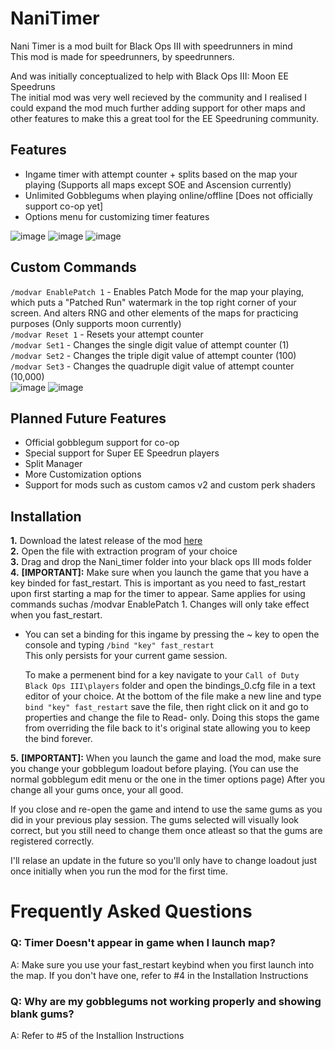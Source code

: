 # NaniTimer
Nani Timer is a mod built for Black Ops III with speedrunners in mind\
This mod is made for speedrunners, by speedrunners.

And was initially conceptualized to help with Black Ops III: Moon EE Speedruns\
The initial mod was very well recieved by the community and I realised I could expand the mod much further 
adding support for other maps and other features to make this a great tool for the EE Speedruning community.

## Features
- Ingame timer with attempt counter + splits based on the map your playing (Supports all maps except SOE and Ascension currently)
- Unlimited Gobblegums when playing online/offline [Does not officially support co-op yet]
- Options menu for customizing timer features

![image](https://user-images.githubusercontent.com/35498189/224621540-a5956965-d0e9-4f80-baca-5cbff0715001.png)
![image](https://user-images.githubusercontent.com/35498189/224619856-aebecd0d-ce69-4d5b-9499-af7e1d1542fc.png)
![image](https://user-images.githubusercontent.com/35498189/224621108-0f0ff805-de88-4ced-a778-9d72f31a7b5d.png)

## Custom Commands
`/modvar EnablePatch 1` - Enables Patch Mode for the map your playing, which puts a "Patched Run" watermark in the top right corner of your screen. 
And alters RNG and other elements of the maps for practicing purposes (Only supports moon currently)\
`/modvar Reset 1` - Resets your attempt counter\
`/modvar Set1` - Changes the single digit value of attempt counter (1)\
`/modvar Set2` - Changes the triple digit value of attempt counter (100)\
`/modvar Set3` - Changes the quadruple digit value of attempt counter (10,000)\
![image](https://user-images.githubusercontent.com/35498189/224623591-653058ec-3a63-4630-b404-fa6f0bd0a6ab.png)
![image](https://user-images.githubusercontent.com/35498189/224622563-789841e7-a68d-4784-9a1c-6a26fb5d1a8a.png)

## Planned Future Features
- Official gobblegum support for co-op
- Special support for Super EE Speedrun players 
- Split Manager
- More Customization options
- Support for mods such as custom camos v2 and custom perk shaders

## Installation
**1.** Download the latest release of the mod [here](https://github.com/Nanikoss/NaniTimer/releases/tag/latest)\
**2.** Open the file with extraction program of your choice\
**3.** Drag and drop the Nani_timer folder into your black ops III mods folder\
**4.** **[IMPORTANT]:** Make sure when you launch the game that you have a key binded for fast_restart. This is important as you need to fast_restart upon first starting a map for the timer to appear. Same applies for using commands suchas /modvar EnablePatch 1. Changes will only take effect when you fast_restart.

- You can set a binding for this ingame by pressing the ~ key to open the console and typing `/bind "key" fast_restart`\
  This only persists for your current game session.

  To make a permenent bind for a key navigate to your `Call of Duty Black Ops III\players` folder and open the bindings_0.cfg file in a text editor of your choice.
  At the bottom of the file make a new line and type `bind "key" fast_restart` save the file, then right click on it and go to properties and change the file to Read-    only. Doing this stops the game from overriding the file back to it's original state allowing you to keep the bind forever.
  
**5.** **[IMPORTANT]:** When you launch the game and load the mod, make sure you change your gobblegum loadout before playing. (You can use the normal gobblegum edit menu or the one in the timer options page) After you change all your gums once, your all good. 

If you close and re-open the game and intend to use the same gums as you did in your previous play session. 
The gums selected will visually look correct, but you still need to change them once atleast so that the gums are registered correctly.

I'll relase an update in the future so you'll only have to change loadout just once initially when you run the mod for the first time.

# Frequently Asked Questions
### Q: Timer Doesn't appear in game when I launch map?
A: Make sure you use your fast_restart keybind when you first launch into the map. If you don't have one, refer to #4 in the Installation Instructions
### Q: Why are my gobblegums not working properly and showing blank gums?
A: Refer to #5 of the Installion Instructions

